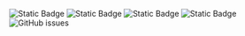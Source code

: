 ![Static Badge](https://img.shields.io/badge/blacklists-60-000000) ![Static Badge](https://img.shields.io/badge/blacklisted-3094622-cc0000) ![Static Badge](https://img.shields.io/badge/whitelisted-2244-00CC00) ![Static Badge](https://img.shields.io/badge/streaming_blacklist-28107-000000) ![GitHub issues](https://img.shields.io/github/issues/fabriziosalmi/blacklists)
